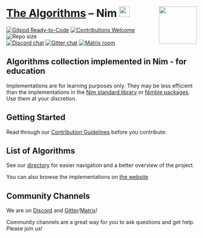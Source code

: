 # <a href="https://github.com/TheAlgorithms/">The Algorithms</a> – Nim&nbsp;<img src="https://raw.githubusercontent.com/nim-lang/assets/master/Art/logo-crown.png" height="28px"/><a href="https://github.com/TheAlgorithms/"><img align="right" src="https://raw.githubusercontent.com/TheAlgorithms/website/main/public/logo.svg" height="100"></a>

[![Gitpod Ready-to-Code][badge-gitpod]](https://gitpod.io/#https://github.com/TheAlgorithms/Nim)
[![Contributions Welcome][badge-contributions]](https://github.com/TheAlgorithms/Nim/blob/master/CONTRIBUTING.md)
![Repo size][badge-reposize]
</br>
[![Discord chat][badge-discord]][chat-discord]
[![Gitter chat][badge-gitter]][chat-gitter]
[![Matrix room][badge-matrix]][chat-matrix]

## Algorithms collection implemented in Nim - for education

Implementations are for learning purposes only. They may be less efficient than the implementations in the [Nim standard library](https://nim-lang.org/docs/lib.html) or [Nimble packages](https://nimble.directory/). Use them at your discretion.

## Getting Started

Read through our [Contribution Guidelines](CONTRIBUTING.md) before you contribute.

## List of Algorithms

See our [directory](DIRECTORY.md) for easier navigation and a better overview of the project.

You can also browse the implementations on [the website](https://the-algorithms.com/language/nim)
## Community Channels

We are on [Discord](https://the-algorithms.com/discord) and [Gitter][chat-gitter]/[Matrix][chat-matrix]!

Community channels are a great way for you to ask questions and get help. Please join us!

<!-- links -->
[chat-discord]: https://the-algorithms.com/discord 
[chat-gitter]: https://gitter.im/#TheAlgorithms_community:gitter.im
[chat-matrix]: https://matrix.to/#/#TheAlgorithms_community:gitter.im
[badge-contributions]: https://img.shields.io/static/v1.svg?label=Contributions&message=Welcome&color=0059b3&style=flat-square
[badge-discord]: https://img.shields.io/discord/808045925556682782.svg?logo=discord&colorB=7289DA&style=flat-square
[badge-matrix]: https://img.shields.io/badge/matrix-TheAlgorithms_community-0dbd8b?logo=matrix
[badge-gitpod]: https://img.shields.io/badge/Gitpod-Ready--to--Code-blue?logo=gitpod&style=flat-square
[badge-gitter]: https://img.shields.io/badge/Chat-Gitter-ff69b4.svg?label=Chat&logo=gitter&style=flat-square
[badge-reposize]: https://img.shields.io/github/repo-size/TheAlgorithms/Nim.svg?label=Repo%20size&style=flat-square
